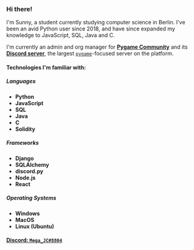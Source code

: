 ### Hi there!

I'm Sunny, a student currently studying computer science in Berlin. I've been an avid Python user since 2018, and have since expanded my knowledge to JavaScript, SQL, Java and C.


I'm currently an admin and org manager for [**Pygame Community**](https://github.com/pygame-community/) and its [**Discord server**](https://discord.com/invite/ZuB2RySPRJ), the largest [`pygame`](https://github.com/pygame/)-focused server on the platform.    


#### Technologies I'm familiar with:
##### Languages
- **Python**
- **JavaScript**
- **SQL**
- **Java**
- **C**
- **Solidity**

##### Frameworks
- **Django**
- **SQLAlchemy**
- **discord.py**
- **Node.js**
- **React**

##### Operating Systems
- **Windows**
- **MacOS**
- **Linux (Ubuntu)**

#### [Discord: `Mega_JC#8804`](https://discord.com/users/444116866944991236)
